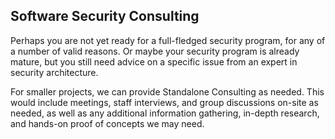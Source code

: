 

## Software Security Consulting

Perhaps you are not yet ready for a full-fledged security program, for any of a number of valid reasons. Or maybe your security program is already mature, but you still need advice on a specific issue from an expert in security architecture.

For smaller projects, we can provide Standalone Consulting as needed. This would include meetings, staff interviews, and group discussions on-site as needed, as well as any additional information gathering, in-depth research, and hands-on proof of concepts we may need.